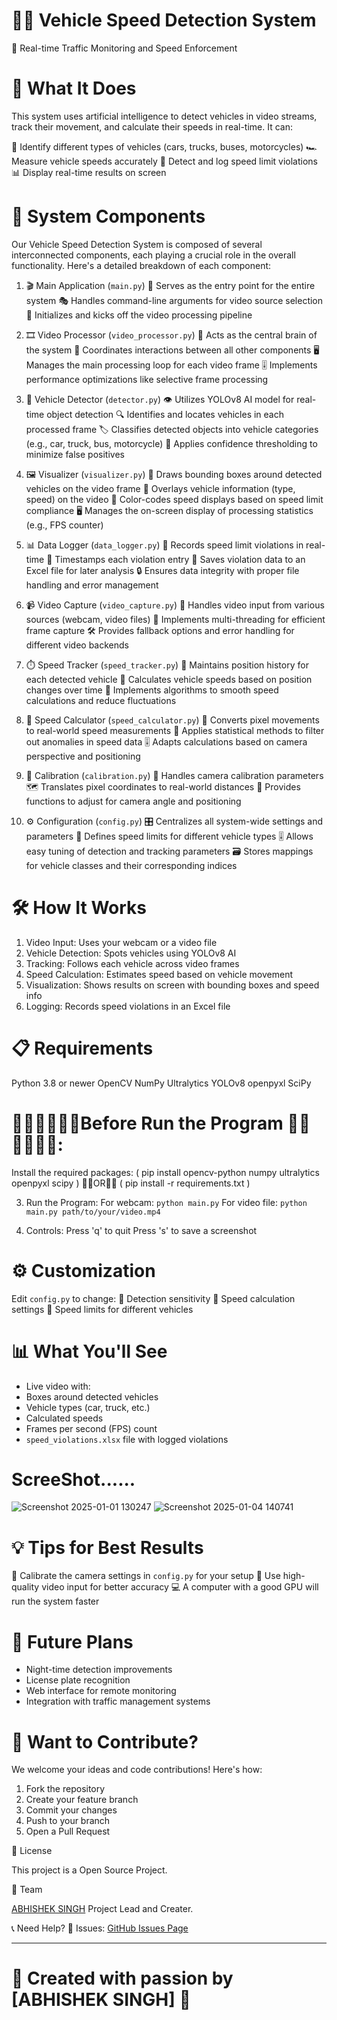  # 🚗💨 Vehicle Speed Detection System

 🎥 Real-time Traffic Monitoring and Speed Enforcement

# 🌟 What It Does

This system uses artificial intelligence to detect vehicles in video streams, 
track their movement, and calculate their speeds in real-time. It can:

🚙 Identify different types of vehicles (cars, trucks, buses, motorcycles)
🏎️ Measure vehicle speeds accurately
🚦 Detect and log speed limit violations
📊 Display real-time results on screen


# 🧩 System Components

Our Vehicle Speed Detection System is composed of several interconnected components,
each playing a crucial role in the overall functionality. 
Here's a detailed breakdown of each component:

 1. 🎬 Main Application (`main.py`)
🚀 Serves as the entry point for the entire system
🎭 Handles command-line arguments for video source selection
🏁 Initializes and kicks off the video processing pipeline

 2. 🎞️ Video Processor (`video_processor.py`)
🧠 Acts as the central brain of the system
🔄 Coordinates interactions between all other components
🖥️ Manages the main processing loop for each video frame
🎚️ Implements performance optimizations like selective frame processing

 3. 🚗 Vehicle Detector (`detector.py`)
👁️ Utilizes YOLOv8 AI model for real-time object detection
🔍 Identifies and locates vehicles in each processed frame
🏷️ Classifies detected objects into vehicle categories (e.g., car, truck, bus, motorcycle)
🎯 Applies confidence thresholding to minimize false positives

4. 🖼️ Visualizer (`visualizer.py`)
🎨 Draws bounding boxes around detected vehicles on the video frame
📝 Overlays vehicle information (type, speed) on the video
🚦 Color-codes speed displays based on speed limit compliance
🖥️ Manages the on-screen display of processing statistics (e.g., FPS counter)

 5. 📊 Data Logger (`data_logger.py`)
📝 Records speed limit violations in real-time
📅 Timestamps each violation entry
📂 Saves violation data to an Excel file for later analysis
🔒 Ensures data integrity with proper file handling and error management

 6. 📹 Video Capture (`video_capture.py`)
🎥 Handles video input from various sources (webcam, video files)
🧵 Implements multi-threading for efficient frame capture
🛠️ Provides fallback options and error handling for different video backends

 7. ⏱️ Speed Tracker (`speed_tracker.py`)
📍 Maintains position history for each detected vehicle
🧮 Calculates vehicle speeds based on position changes over time
🔢 Implements algorithms to smooth speed calculations and reduce fluctuations

 8. 🧮 Speed Calculator (`speed_calculator.py`)
📐 Converts pixel movements to real-world speed measurements
🧪 Applies statistical methods to filter out anomalies in speed data
🎚️ Adapts calculations based on camera perspective and positioning

 9. 📏 Calibration (`calibration.py`)
📐 Handles camera calibration parameters
🗺️ Translates pixel coordinates to real-world distances
🔧 Provides functions to adjust for camera angle and positioning

 10. ⚙️ Configuration (`config.py`)
🎛️ Centralizes all system-wide settings and parameters
🚥 Defines speed limits for different vehicle types
🎚️ Allows easy tuning of detection and tracking parameters
🗃️ Stores mappings for vehicle classes and their corresponding indices

# 🛠️ How It Works

1. Video Input: Uses your webcam or a video file
2. Vehicle Detection: Spots vehicles using YOLOv8 AI
3. Tracking: Follows each vehicle across video frames
4. Speed Calculation: Estimates speed based on vehicle movement
5. Visualization: Shows results on screen with bounding boxes and speed info
6. Logging: Records speed violations in an Excel file

# 📋 Requirements

Python 3.8 or newer
OpenCV
NumPy
Ultralytics YOLOv8
openpyxl
SciPy

# 🏃‍➡️🏃‍➡️🏃‍➡️Before Run the Program 🏃‍➡️🏃‍➡️🏃‍➡️:
  Install the required packages:
   ( pip install opencv-python numpy ultralytics openpyxl scipy ) 📏📏OR📏📏 ( pip install -r requirements.txt )

3. Run the Program:
For webcam: `python main.py`
For video file: `python main.py path/to/your/video.mp4`

4. Controls:
Press 'q' to quit
Press 's' to save a screenshot

# ⚙️ Customization

Edit `config.py` to change:
🎯 Detection sensitivity
🏁 Speed calculation settings
🚄 Speed limits for different vehicles

# 📊 What You'll See

- Live video with:
- Boxes around detected vehicles
- Vehicle types (car, truck, etc.)
- Calculated speeds
- Frames per second (FPS) count
- `speed_violations.xlsx` file with logged violations

# ScreeShot......
![Screenshot 2025-01-01 130247](https://github.com/user-attachments/assets/d5ef54c7-5682-4c71-8a85-068ba63f51cc)
![Screenshot 2025-01-04 140741](https://github.com/user-attachments/assets/547f7faf-d88d-4efb-b6d1-80f6e604fd69)


# 💡 Tips for Best Results

📏 Calibrate the camera settings in `config.py` for your setup
🎥 Use high-quality video input for better accuracy
💻 A computer with a good GPU will run the system faster

# 🔮 Future Plans

- Night-time detection improvements
- License plate recognition
- Web interface for remote monitoring
- Integration with traffic management systems

# 🤝 Want to Contribute?

We welcome your ideas and code contributions! Here's how:
1. Fork the repository
2. Create your feature branch
3. Commit your changes
4. Push to your branch
5. Open a Pull Request

 📄 License

This project is a Open Source Project.

 👥 Team

[ABHISHEK SINGH](https://github.com/BeingLazyCoder) Project Lead and Creater.

 📞 Need Help?
🐛 Issues: [GitHub Issues Page](https://github.com/BeingLazyCoder/Vehicle-Speed-and-Type-Detection-Using-YoloV8/issues)

---

# 🌟 Created with passion by [ABHISHEK SINGH] 🌟
